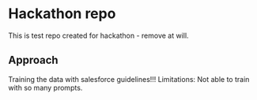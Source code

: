 # Hackathon repo
This is test repo created for hackathon - remove at will.

## Approach
Training the data with salesforce guidelines!!!
Limitations: Not able to train with so many prompts.

